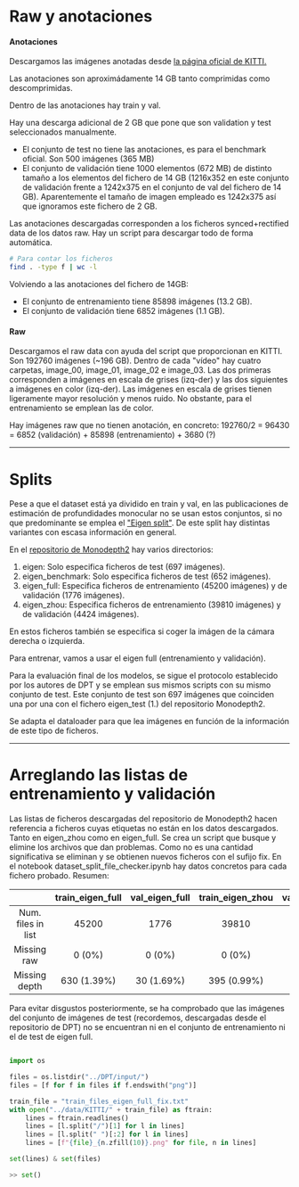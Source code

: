 # Raw y anotaciones

#### Anotaciones

Descargamos las imágenes anotadas desde [la página oficial de KITTI.](http://www.cvlibs.net/datasets/kitti/eval_depth.php?benchmark=depth_prediction)

Las anotaciones son aproximádamente 14 GB tanto comprimidas como descomprimidas.

Dentro de las anotaciones hay train y val. 

Hay una descarga adicional de 2 GB que pone que son validation y test seleccionados manualmente.

- El conjunto de test no tiene las anotaciones, es para el benchmark oficial. Son 500 imágenes (365 MB)
- El conjunto de validación tiene 1000 elementos (672 MB) de distinto tamaño a los elementos del fichero de 14 GB (1216x352 en este conjunto de validación frente a 1242x375 en el conjunto de val del fichero de 14 GB). Aparentemente el tamaño de imagen empleado es 1242x375 así que ignoramos este fichero de 2 GB.

Las anotaciones descargadas corresponden a los ficheros synced+rectified data de los datos raw. Hay un script para descargar todo de forma automática.

``` bash
# Para contar los ficheros
find . -type f | wc -l

```

Volviendo a las anotaciones del fichero de 14GB:

- El conjunto de entrenamiento tiene 85898 imágenes (13.2 GB).
- El conjunto de validación tiene 6852 imágenes (1.1 GB).


#### Raw

Descargamos el raw data con ayuda del script que proporcionan en KITTI. Son 192760 imágenes (\~196 GB). Dentro de cada "vídeo" hay cuatro carpetas, image_00, image_01, image_02 e image_03. Las dos primeras corresponden a imágenes en escala de grises (izq-der) y las dos siguientes a imágenes en color (izq-der). Las imágenes en escala de grises tienen ligeramente mayor resolución y menos ruido. No obstante, para el entrenamiento se emplean las de color.

Hay imágenes raw que no tienen anotación, en concreto: 192760/2 = 96430 = 6852 (validación) + 85898 (entrenamiento) + 3680 (?)

---

# Splits

Pese a que el dataset está ya dividido en train y val, en las publicaciones de estimación de profundidades monocular no se usan estos conjuntos, si no que predominante se emplea el ["Eigen split"](https://stackoverflow.com/questions/63512296/kitti-eigen-split). De este split hay distintas variantes con escasa información en general.

En el [repositorio de Monodepth2](https://github.com/nianticlabs/monodepth2/tree/master/splits) hay varios directorios:

1. eigen: Solo especifica ficheros de test (697 imágenes).
2. eigen_benchmark: Solo especifica ficheros de test (652 imágenes).
3. eigen_full: Especifica ficheros de entrenamiento (45200 imágenes) y de validación (1776 imágenes).
4. eigen_zhou: Especifica ficheros de entrenamiento (39810 imágenes) y de validación (4424 imágenes).

En estos ficheros también se especifica si coger la imágen de la cámara derecha o izquierda.

Para entrenar, vamos a usar el eigen full (entrenamiento y validación).

Para la evaluación final de los modelos, se sigue el protocolo establecido por los autores de DPT y se emplean sus mismos scripts con su mismo conjunto de test. Este conjunto de test son 697 imágenes que coinciden una por una con el fichero eigen_test (1.) del repositorio Monodepth2.

Se adapta el dataloader para que lea imágenes en función de la información de este tipo de ficheros.

---

# Arreglando las listas de entrenamiento y validación


Las listas de ficheros descargadas del repositorio de Monodepth2 hacen referencia a ficheros cuyas etiquetas no están en los datos descargados. Tanto en eigen_zhou como en eigen_full. Se crea un script que busque y elimine los archivos que dan problemas. Como no es una cantidad significativa se eliminan y se obtienen nuevos ficheros con el sufijo fix. En el notebook dataset_split_file_checker.ipynb hay datos concretos para cada fichero probado. Resumen:

|                    | train_eigen_full | val_eigen_full | train_eigen_zhou | val_eigen_zhou |
|:------------------:|:----------------:|:--------------:|:----------------:|:--------------:|
| Num. files in list |       45200      |      1776      |       39810      |      4424      |
|     Missing raw    |      0 (0%)      |     0 (0%)     |      0 (0%)      |     0 (0%)     |
|    Missing depth   |    630 (1.39%)   |   30 (1.69%)   |    395 (0.99%)   |   33 (0.75%)   |


Para evitar disgustos posteriormente, se ha comprobado que las imágenes del conjunto de imágenes de test (recordemos, descargadas desde el repositorio de DPT) no se encuentran ni en el conjunto de entrenamiento ni el de test de eigen full.

```python

import os

files = os.listdir("../DPT/input/")
files = [f for f in files if f.endswith("png")]

train_file = "train_files_eigen_full_fix.txt"
with open("../data/KITTI/" + train_file) as ftrain:
    lines = ftrain.readlines()
    lines = [l.split("/")[1] for l in lines]
    lines = [l.split(" ")[:2] for l in lines]
    lines = [f"{file}_{n.zfill(10)}.png" for file, n in lines]

set(lines) & set(files)

>> set()

```
